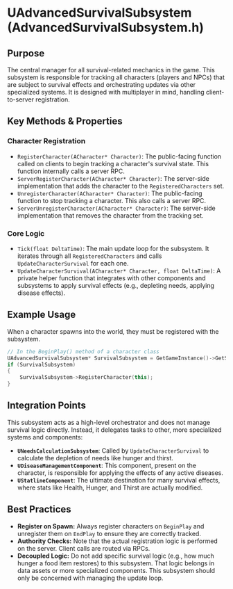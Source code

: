 # UAdvancedSurvivalSubsystem (AdvancedSurvivalSubsystem.h)

## Purpose
The central manager for all survival-related mechanics in the game. This subsystem is responsible for tracking all characters (players and NPCs) that are subject to survival effects and orchestrating updates via other specialized systems. It is designed with multiplayer in mind, handling client-to-server registration.

## Key Methods & Properties

### Character Registration
- `RegisterCharacter(ACharacter* Character)`: The public-facing function called on clients to begin tracking a character's survival state. This function internally calls a server RPC.
- `ServerRegisterCharacter(ACharacter* Character)`: The server-side implementation that adds the character to the `RegisteredCharacters` set.
- `UnregisterCharacter(ACharacter* Character)`: The public-facing function to stop tracking a character. This also calls a server RPC.
- `ServerUnregisterCharacter(ACharacter* Character)`: The server-side implementation that removes the character from the tracking set.

### Core Logic
- `Tick(float DeltaTime)`: The main update loop for the subsystem. It iterates through all `RegisteredCharacters` and calls `UpdateCharacterSurvival` for each one.
- `UpdateCharacterSurvival(ACharacter* Character, float DeltaTime)`: A private helper function that integrates with other components and subsystems to apply survival effects (e.g., depleting needs, applying disease effects).

## Example Usage

When a character spawns into the world, they must be registered with the subsystem.

```cpp
// In the BeginPlay() method of a character class
UAdvancedSurvivalSubsystem* SurvivalSubsystem = GetGameInstance()->GetSubsystem<UAdvancedSurvivalSubsystem>();
if (SurvivalSubsystem)
{
    SurvivalSubsystem->RegisterCharacter(this);
}
```

## Integration Points
This subsystem acts as a high-level orchestrator and does not manage survival logic directly. Instead, it delegates tasks to other, more specialized systems and components:
- **`UNeedsCalculationSubsystem`**: Called by `UpdateCharacterSurvival` to calculate the depletion of needs like hunger and thirst.
- **`UDiseaseManagementComponent`**: This component, present on the character, is responsible for applying the effects of any active diseases.
- **`UStatlineComponent`**: The ultimate destination for many survival effects, where stats like Health, Hunger, and Thirst are actually modified.

## Best Practices
- **Register on Spawn:** Always register characters on `BeginPlay` and unregister them on `EndPlay` to ensure they are correctly tracked.
- **Authority Checks:** Note that the actual registration logic is performed on the server. Client calls are routed via RPCs.
- **Decoupled Logic:** Do not add specific survival logic (e.g., how much hunger a food item restores) to this subsystem. That logic belongs in data assets or more specialized components. This subsystem should only be concerned with managing the update loop.
